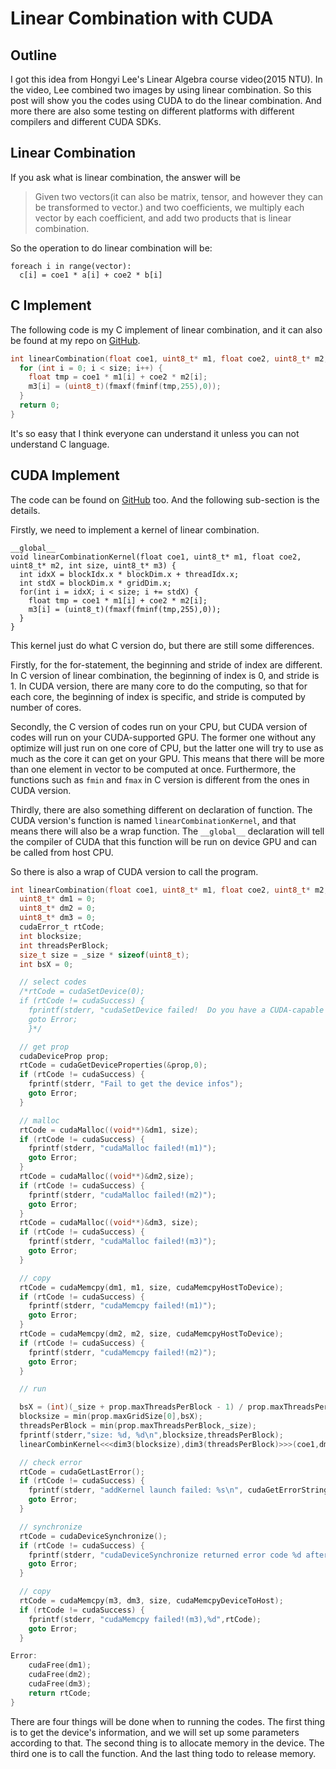 # Linear Combination with CUDA

## Outline

I got this idea from Hongyi Lee's Linear Algebra course video(2015 NTU).
In the video, Lee combined two images by using linear combination.
So this post will show you the codes using CUDA to do the linear combination.
And more there are also some testing on different platforms with different compilers
and different CUDA SDKs.

## Linear Combination

If you ask what is linear combination, the answer will be
> Given two vectors(it can also be matrix, tensor, and however they can be transformed to vector.)
and two coefficients, we multiply each vector by each coefficient,
and add two products that is linear combination.

So the operation to do linear combination will be:

```
foreach i in range(vector):
  c[i] = coe1 * a[i] + coe2 * b[i]
```

## C Implement

The following code is my C implement of linear combination,
and it can also be found at my repo on
[GitHub](https://github.com/Qinka/random-cuda/blob/585f4c91f05a93d03e8f43bbfdf364028e98d027/learn-cuda/source/linear-combination.cc).

```c
int linearCombination(float coe1, uint8_t* m1, float coe2, uint8_t* m2, int size, uint8_t* m3) {
  for (int i = 0; i < size; i++) {
    float tmp = coe1 * m1[i] + coe2 * m2[i];
    m3[i] = (uint8_t)(fmaxf(fminf(tmp,255),0));
  }
  return 0;
}
```

It's so easy that I think everyone can understand it unless you
can not understand C language.

## CUDA Implement

The code can be found on [GitHub](https://github.com/Qinka/random-cuda/blob/585f4c91f05a93d03e8f43bbfdf364028e98d027/learn-cuda/source/linear-combination.cu)
too.
And the following sub-section is the details.

Firstly, we need to implement a kernel of
linear combination.

```CUDA
__global__
void linearCombinationKernel(float coe1, uint8_t* m1, float coe2, uint8_t* m2, int size, uint8_t* m3) {
  int idxX = blockIdx.x * blockDim.x + threadIdx.x;
  int stdX = blockDim.x * gridDim.x;
  for(int i = idxX; i < size; i += stdX) {
    float tmp = coe1 * m1[i] + coe2 * m2[i];
    m3[i] = (uint8_t)(fmaxf(fminf(tmp,255),0));
  }
}
```

This kernel just do what C version do, but there are still some differences.

Firstly, for the for-statement, the beginning and stride of index are different.
In C version of linear combination, the beginning of index is 0, and stride is 1. In CUDA version, there are many core to do the computing, so that for each core, the beginning of index is specific, and stride is computed by number of cores.

Secondly, the C version of codes run on your CPU, but CUDA version of codes will run on your CUDA-supported GPU.
The former one without any optimize will just run on one core of CPU,
but the latter one will try to use as much as the core it can
get on your GPU. This means that there will be more than one element in vector to be computed at once.
Furthermore, the functions such as `fmin` and `fmax` in C version is different
from the ones in CUDA version.

Thirdly, there are also something different on declaration of function.
The CUDA version's function is named `linearCombinationKernel`,
and that means there will also be a wrap function.
The `__global__` declaration will tell the compiler of CUDA that this function will be run on device GPU and can be called from host CPU.

So there is also a wrap of CUDA version to call the program.

```C
int linearCombination(float coe1, uint8_t* m1, float coe2, uint8_t* m2, int _size, uint8_t* m3) {
  uint8_t* dm1 = 0;
  uint8_t* dm2 = 0;
  uint8_t* dm3 = 0;
  cudaError_t rtCode;
  int blocksize;
  int threadsPerBlock;
  size_t size = _size * sizeof(uint8_t);
  int bsX = 0;

  // select codes
  /*rtCode = cudaSetDevice(0);
  if (rtCode != cudaSuccess) {
    fprintf(stderr, "cudaSetDevice failed!  Do you have a CUDA-capable GPU installed?");
    goto Error;
    }*/

  // get prop
  cudaDeviceProp prop;
  rtCode = cudaGetDeviceProperties(&prop,0);
  if (rtCode != cudaSuccess) {
    fprintf(stderr, "Fail to get the device infos");
    goto Error;
  }

  // malloc
  rtCode = cudaMalloc((void**)&dm1, size);
  if (rtCode != cudaSuccess) {
    fprintf(stderr, "cudaMalloc failed!(m1)");
    goto Error;
  }
  rtCode = cudaMalloc((void**)&dm2,size);
  if (rtCode != cudaSuccess) {
    fprintf(stderr, "cudaMalloc failed!(m2)");
    goto Error;
  }
  rtCode = cudaMalloc((void**)&dm3, size);
  if (rtCode != cudaSuccess) {
    fprintf(stderr, "cudaMalloc failed!(m3)");
    goto Error;
  }

  // copy
  rtCode = cudaMemcpy(dm1, m1, size, cudaMemcpyHostToDevice);
  if (rtCode != cudaSuccess) {
    fprintf(stderr, "cudaMemcpy failed!(m1)");
    goto Error;
  }
  rtCode = cudaMemcpy(dm2, m2, size, cudaMemcpyHostToDevice);
  if (rtCode != cudaSuccess) {
    fprintf(stderr, "cudaMemcpy failed!(m2)");
    goto Error;
  }

  // run

  bsX = (int)(_size + prop.maxThreadsPerBlock - 1) / prop.maxThreadsPerBlock;
  blocksize = min(prop.maxGridSize[0],bsX);
  threadsPerBlock = min(prop.maxThreadsPerBlock,_size);
  fprintf(stderr,"size: %d, %d\n",blocksize,threadsPerBlock);
  linearCombinKernel<<<dim3(blocksize),dim3(threadsPerBlock)>>>(coe1,dm1,coe2,dm2,_size,dm3);

  // check error
  rtCode = cudaGetLastError();
  if (rtCode != cudaSuccess) {
    fprintf(stderr, "addKernel launch failed: %s\n", cudaGetErrorString(rtCode));
    goto Error;
  }

  // synchronize
  rtCode = cudaDeviceSynchronize();
  if (rtCode != cudaSuccess) {
    fprintf(stderr, "cudaDeviceSynchronize returned error code %d after launching addKernel!\n", rtCode);
    goto Error;
  }

  // copy
  rtCode = cudaMemcpy(m3, dm3, size, cudaMemcpyDeviceToHost);
  if (rtCode != cudaSuccess) {
    fprintf(stderr, "cudaMemcpy failed!(m3),%d",rtCode);
    goto Error;
  }

Error:
    cudaFree(dm1);
    cudaFree(dm2);
    cudaFree(dm3);
    return rtCode;
}
```

There are four things will be done when to running the codes.
The first thing is to get the device's information, and we will set up
some parameters according to that.
The second thing is to allocate memory in the device.
The third one is to call the function.
And the last thing todo to release memory.

### 